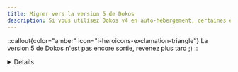 ```yaml
---
title: Migrer vers la version 5 de Dokos
description: Si vous utilisez Dokos v4 en auto-hébergement, certaines étapes sont requises avant de mettre à jour votre installation vers la version 5 de Dokos.
---
```


::callout{color="amber" icon="i-heroicons-exclamation-triangle"}
La version 5 de Dokos n'est pas encore sortie, revenez plus tard ;)
::

<details>

# Migrer vers la version 5 de Dokos

::callout
Si vous souhaitez **installer** Dokos pour la première fois, consultez le [guide d'installation rapide](/dodock/installation) plutôt que ce guide de migration.
::

La version 4 de Dokos nécessite Python 3.10 ou Python 3.11 et NodeJS 18 pour fonctionner.  
Si vous avez précédemment installé **Dokos v3**, une mise à jour de certains paquets logiciels et une migration du dossier bench est nécessaire avant d'installer Dokos v4.

:page_facing_up: Ce guide est destiné aux installations de Dokos auto-hébergées sous Ubuntu.

<br /><br />

## Prérequis (Node 18, Python 3.11)

### Installer NodeJS 18

Pour installer NodeJS 18 sur Ubuntu, vous pouvez utiliser le gestionnaire de versions [`nvm`](https://github.com/nvm-sh/nvm), ou alternativement utiliser les commandes suivantes :

```sh
wget -qO- https://deb.nodesource.com/setup_18.x | sudo -E bash -
sudo apt install -y nodejs
node --version
```

Puis vérifiez l'installation avec `node --version`.

### Installer Python 3.11

::callout{icon="i-heroicons-exclamation-triangle" color="amber"}
Il faut installer Python 3.11 **sans remplacer** la version de Python installée par défaut avec Ubuntu, car cela pourrait interférer avec le fonctionnement de certains outils comme `apt`.
::

Pour installer Python 3.11 sur Ubuntu, il est recommandé d'utiliser le paquet `deadsnakes/ppa`. L'installation peut s'effectuer comme ci-dessous :

```sh
sudo add-apt-repository ppa:deadsnakes/ppa

sudo apt-get update

sudo apt-get install python3.11
sudo apt-get install python3.11-dev
sudo apt-get install python3.11-distutils

sudo update-alternatives --install /usr/bin/python3 python3 /usr/bin/python3.11 1

sudo update-alternatives --config python3

python3 -V
```


Vous pouvez vérifier que Python 3.11 est installé avec `python3 -V`, avant de poursuivre comme suit :

```sh
curl -sS https://bootstrap.pypa.io/get-pip.py | python3.11

pip install dokos-cli --upgrade
```

## Finaliser la migration

### Migration de l'environnement virtuel de votre bench
Une fois Python 3.11 et Node 18 correctement installés, vous pouvez poursuivre avec la migration du dossier de bench vers la nouvelle version de Python.

::callout
Si votre `bench` est déjà sous Python 3.11, vous pouvez passer cette étape.
::

```sh
bench migrate-env python3.11
```

::callout
Chaque bench est un environnement virtuel Python séparé des autres environnements virtuels. Seul `dokos-cli` utilise la version de Python par défaut du système.
::


### Ajout des nouvelles applications
Certains modules de Dokos sont désormais publiés dans des modules séparés. Si vous utilisez certaines de leurs fonctionnalités, commencez par les ajouter dans votre bench.

#### Bookings
Cette application est à installer uniquement si vous utilisez les fonctionnalités de réservation de Dokos.  
```
bench get-app https://gitlab.com/dokos/bookings --branch v4
```


### Montée de version de Dodock/Dokos
Après la récupération des nouvelles applications, changez de branche pour passer sur la version 4 de Dodock/Dokos.

```
bench switch-to-branch v5 frappe erpnext hrms payments --upgrade
```

### Installation des nouvelles applications sur votre site
Installez les nouvelles applications sur votre site
```
bench install-app bookings
```

### Relancez une mise à jour
Enfin, [mettez à jour Dokos/Dodock](/dodock/administration/mises-a-jour) normalement.
```
bench update --reset
```

::callout{color=green}
Si l'installation s'est passée correctement, vous pouvez désormais profiter des [nouvelles fonctionnalités de Dokos v4](/dodock/versions/v4.x.x/v4_0_0).
::

<br /><br />

## Dépannage

::callout
Vérifiez que les paquets prérequis sont correctement installés avec les commandes suivantes :
```sh
python3 --version
pip --version
node --version
yarn --version
docli --version / bench --version
```
::

### La migration du bench échoue

Si les prérequis sont correctement installés, il est normalement possible de migrer un bench d'une version de Python à une autre avec la commande `bench migrate-env python3.11`.

Si jamais cela ne fonctionne pas, il peut être plus simple de créer un nouveau bench puis d'y déplacer un site depuis l'ancien bench.

Tout d'abord, créez un nouveau bench sous Python 3.10 avec la commande `bench init bench-nouveau --python python3.11`

Déplacez-y le dossier contenant votre site dans ce nouveau bench `mv ~/bench-ancien/sites/mon_site ~/bench-nouveau/sites/`, puis exécutez la commande `bench setup production {votre utilisateur} && bench update` dans le nouveau bench.

Vous aurez peut-être besoin d'installer de nouveau les applications tierces que vous avez pu installer. Vous pouvez consulter la liste de ces applications avec la commande `cat ~/bench-ancien/sites/apps.txt`.

::callout
Pour toute question ou demande d'aide, vous pouvez vous rendre sur le [forum de la communauté](https://community.dokos.io).
::

### Python/`apt-get` ne fonctionne plus

Si jamais votre installation globale de Python (Python 3.4 sous Ubuntu 18) ne fonctionne plus, vous pouvez réinstaller la version système de Python en suivant ce lien :
<https://askubuntu.com/questions/1196401/how-to-fix-python3-after-messing-it-up/1200793#1200793>

### ModuleNotFoundError: No module named `virtualenv`

Si cette erreur se produit, il suffit de reinstaller *virtualenv* avec la commande `pip install virtualenv`.


::callout
Si vous rencontrez trop de difficultés à migrer votre bench existant, n'hésitez pas à créer un nouveau bench sous python3.10, à couper/copier le dossier contenant les éléments de votre site dans ce nouveau bench et à lancer la mise à jour dans ce nouveau bench.
::

::callout{icon="i-heroicons-exclamation-triangle" color="amber"}
N'oubliez jamais de **sauvegarder** avant d'effectuer n'importe quelle opération de migration.
::


### Activer les scripts serveur si besoin

Pour des raisons de sécurité, les scripts serveur sont maintenant désactivés par défaut. Pour les activer, il faut configurer la clé `server_script_enabled` dans les paramètres du bench avec `bench set-config -g server_script_enabled 1`. Il n'est pas possible d'activer les scripts serveur au niveau d'un site.

</details>